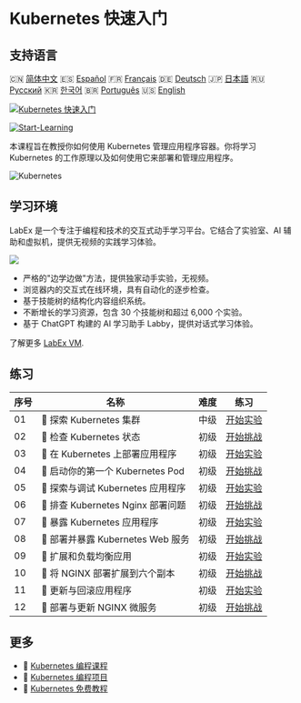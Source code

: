 # Kubernetes 快速入门

## 支持语言

🇨🇳 [简体中文](README_zh.md) 🇪🇸 [Español](README_es.md) 🇫🇷 [Français](README_fr.md) 🇩🇪 [Deutsch](README_de.md) 🇯🇵 [日本語](README_ja.md) 🇷🇺 [Русский](README_ru.md) 🇰🇷 [한국어](README_ko.md) 🇧🇷 [Português](README_pt.md) 🇺🇸 [English](README.md) 

[![Kubernetes 快速入门](https://cover-creator.labex.io/quick-start-with-kubernetes.png?lang=zh)](https://labex.io/zh/courses/quick-start-with-kubernetes)

[![Start-Learning](https://img.shields.io/badge/Start-Learning-whitesmoke?style=for-the-badge)](https://labex.io/zh/courses/quick-start-with-kubernetes)

本课程旨在教授你如何使用 Kubernetes 管理应用程序容器。你将学习 Kubernetes 的工作原理以及如何使用它来部署和管理应用程序。

![Kubernetes](https://img.shields.io/badge/Kubernetes-whitesmoke?style=for-the-badge&logo=kubernetes)


## 学习环境

LabEx 是一个专注于编程和技术的交互式动手学习平台。它结合了实验室、AI 辅助和虚拟机，提供无视频的实践学习体验。

![](https://tutorial-screenshot.getvm.io/images/vm-1725247253.png)

- 严格的"边学边做"方法，提供独家动手实验，无视频。
- 浏览器内的交互式在线环境，具有自动化的逐步检查。
- 基于技能树的结构化内容组织系统。
- 不断增长的学习资源，包含 30 个技能树和超过 6,000 个实验。
- 基于 ChatGPT 构建的 AI 学习助手 Labby，提供对话式学习体验。

了解更多 [LabEx VM](https://support.labex.io/using-labex/virtual-machine).

## 练习

|   序号 | 名称                              | 难度   | 练习                                                                                                                             |
|--------|-----------------------------------|--------|----------------------------------------------------------------------------------------------------------------------------------|
|     01 | 📖 探索 Kubernetes 集群           | 中级   | <a target='_blank' href='https://labex.io/zh/tutorials/kubernetes-explore-the-kubernetes-cluster-434519'>开始实验</a>            |
|     02 | 🎯 检查 Kubernetes 状态           | 初级   | <a target='_blank' href='https://labex.io/zh/labs/kubernetes-check-kubernetes-status-434775'>开始挑战</a>                        |
|     03 | 📖 在 Kubernetes 上部署应用程序   | 初级   | <a target='_blank' href='https://labex.io/zh/tutorials/kubernetes-deploy-applications-on-kubernetes-434644'>开始实验</a>         |
|     04 | 🎯 启动你的第一个 Kubernetes Pod  | 初级   | <a target='_blank' href='https://labex.io/zh/tutorials/kubernetes-launch-your-first-kubernetes-pod-434769'>开始挑战</a>          |
|     05 | 📖 探索与调试 Kubernetes 应用程序 | 初级   | <a target='_blank' href='https://labex.io/zh/tutorials/kubernetes-explore-and-debug-kubernetes-applications-434645'>开始实验</a> |
|     06 | 🎯 排查 Kubernetes Nginx 部署问题 | 初级   | <a target='_blank' href='https://labex.io/zh/labs/kubernetes-troubleshoot-kubernetes-nginx-deployment-434782'>开始挑战</a>       |
|     07 | 📖 暴露 Kubernetes 应用程序       | 初级   | <a target='_blank' href='https://labex.io/zh/tutorials/kubernetes-expose-kubernetes-applications-434647'>开始实验</a>            |
|     08 | 🎯 部署并暴露 Kubernetes Web 服务 | 初级   | <a target='_blank' href='https://labex.io/zh/labs/kubernetes-deploy-and-expose-kubernetes-web-services-434804'>开始挑战</a>      |
|     09 | 📖 扩展和负载均衡应用             | 初级   | <a target='_blank' href='https://labex.io/zh/tutorials/kubernetes-scale-and-load-balance-applications-434648'>开始实验</a>       |
|     10 | 🎯 将 NGINX 部署扩展到六个副本    | 初级   | <a target='_blank' href='https://labex.io/zh/labs/kubernetes-scale-nginx-deployment-to-six-replicas-434818'>开始挑战</a>         |
|     11 | 📖 更新与回滚应用程序             | 初级   | <a target='_blank' href='https://labex.io/zh/tutorials/kubernetes-update-and-rollback-applications-434649'>开始实验</a>          |
|     12 | 🎯 部署与更新 NGINX 微服务        | 初级   | <a target='_blank' href='https://labex.io/zh/tutorials/kubernetes-deploy-and-update-nginx-microservice-434821'>开始挑战</a>      |

## 更多

- 🔗 [Kubernetes 编程课程](https://github.com/labex-labs/awesome-programming-courses)
- 🔗 [Kubernetes 编程项目](https://github.com/labex-labs/awesome-programming-projects)
- 🔗 [Kubernetes 免费教程](https://github.com/labex-labs/kubernetes-free-tutorials)

